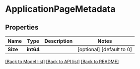 # ApplicationPageMetadata

## Properties

Name | Type | Description | Notes
------------ | ------------- | ------------- | -------------
**Size** | **int64** |  | [optional] [default to 0]

[[Back to Model list]](../README.md#documentation-for-models) [[Back to API list]](../README.md#documentation-for-api-endpoints) [[Back to README]](../README.md)



